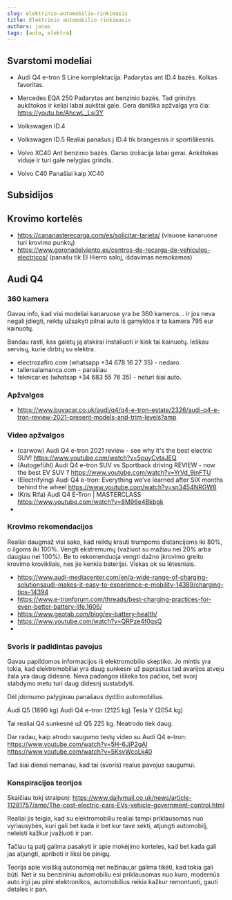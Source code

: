 ```yaml
---
slug: elektrinio-automobilio-rinkimasis
title: Elektrinio automobilio rinkimasis
authors: jonas
tags: [auto, elektra]
---
```


## Svarstomi modeliai

- Audi Q4 e-tron
S Line komplektacija. Padarytas ant ID.4 bazės. Kolkas favoritas.

- Mercedes EQA 250
Padarytas ant benzinio bazės. Tad grindys aukštokos ir keliai labai aukštai gale. Gera daniška apžvalga yra čia: https://youtu.be/AhcwL_Lsi3Y
- Volkswagen ID.4

- Volkswagen ID.5
Realiai panašus į ID.4 tik brangesnis ir sportiškesnis.

- Volvo XC40
Ant benzinio bazės. Garso izoliacija labai gerai. Ankštokas viduje ir turi gale nelygias grindis. 

- Volvo C40
Panašiai kaip XC40

## Subsidijos

## Krovimo kortelės

- https://canariasterecarga.com/es/solicitar-tarjeta/ (visuose kanaruose turi krovimo punktų)
- https://www.goronadelviento.es/centros-de-recarga-de-vehiculos-electricos/ (panašu tik El Hierro saloj, išdavimas nemokamas)

## Audi Q4


### 360 kamera
Gavau info, kad visi modeliai kanaruose yra be 360 kameros... ir jos neva negali įdiegti, reiktų užsakyti pilnai auto iš gamyklos ir ta kamera 795 eur kainuotų.

Bandau rasti, kas galėtų ją atskirai instaliuoti ir kiek tai kainuotų. Ieškau servisų, kurie dirbtų su elektra.

- electrozafiro.com (whatsapp +34 678 16 27 35) - nedaro.
- tallersalamanca.com - parašiau
- teknicar.es (whatsap +34 683 55 76 35) - neturi šiai auto.


### Apžvalgos
- https://www.buyacar.co.uk/audi/q4/q4-e-tron-estate/2326/audi-q4-e-tron-review-2021-present-models-and-trim-levels?amp

### Video apžvalgos
- (carwow) Audi Q4 e-tron 2021 review - see why it's the best electric SUV!
 https://www.youtube.com/watch?v=5puyCvtaJEQ 
- (Autogefühl) Audi Q4 e-tron SUV vs Sportback driving REVIEW - now the best EV SUV ? https://www.youtube.com/watch?v=YrVd_9jnFTU
- (Electrifying) Audi Q4 e-tron: Everything we’ve learned after SIX months behind the wheel https://www.youtube.com/watch?v=sn3454NRGW8
- (Kris Rifa) Audi Q4 E-Tron | MASTERCLASS https://www.youtube.com/watch?v=8M96e4Bkbgk
- 

### Krovimo rekomendacijos
Realiai daugmaž visi sako, kad reiktų krauti trumpoms distancijoms iki 80%, o ilgoms iki 100%. Vengti ekstremumų (važiuot su mažiau nei 20% arba daugiau nei 100%). Be to rekomenduoja vengti dažno įkrovimo greito krovimo krovikliais, nes jie kenkia baterijai. Viskas ok su lėtesniais.

- https://www.audi-mediacenter.com/en/a-wide-range-of-charging-solutionsaudi-makes-it-easy-to-experience-e-mobility-14389/charging-tips-14394
- https://www.e-tronforum.com/threads/best-charging-practices-for-even-better-battery-life.1606/
- https://www.geotab.com/blog/ev-battery-health/
- https://www.youtube.com/watch?v=QRPze4f0gsQ
- 
### Svoris ir padidintas pavojus
Gavau papildomos informacijos iš elektromobilio skeptiko. Jo mintis yra tokia, kad elektromobiliai yra daug sunkesni už paprastus tad avarijos atveju žala yra daug didesnė. Neva padangos išlieka tos pačios, bet svorį stabdymo metu turi daug didesnį sustabdyti. 

Dėl įdomumo palyginau panašaus dydžio automobilius.

Audi Q5 (1890 kg)
Audi Q4 e-tron (2125 kg)
Tesla Y (2054 kg)

Tai realiai Q4 sunkesnė už Q5 225 kg. Neatrodo tiek daug. 

Dar radau, kaip atrodo saugumo testų video su Audi Q4 e-tron:
https://www.youtube.com/watch?v=5H-6JjP2gAI
https://www.youtube.com/watch?v=5KsvWcoLk40

Tad šiai dienai nemanau, kad tai (svoris) realus pavojus saugumui.

### Konspiracijos teorijos
Skaičiau tokį straipsnį: https://www.dailymail.co.uk/news/article-11281757/amp/The-cost-electric-cars-EVs-vehicle-government-control.html

Realiai jis teigia, kad su elektromobiliu realiai tampi priklausomas nuo vyriausybės, kuri gali bet kada ir bet kur tave sekti, atjungti automobilį, neleisti kažkur įvažiuoti ir pan. 

Tačiau tą patį galima pasakyti ir apie mokėjimo korteles, kad bet kada gali jas atjungti, apriboti ir liksi be pinigų. 

Teorija apie visišką autonomiją net nežinau,ar galima tikėti, kad tokia gali būti. Net ir su benzininiu automobiliu esi priklausomas nuo kuro, modernūs auto irgi jau pilni elektronikos, automobilius reikia kažkur remontuoti, gauti detales ir pan. 
